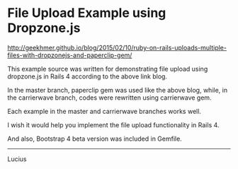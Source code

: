 # File Upload Example using Dropzone.js

http://geekhmer.github.io/blog/2015/02/10/ruby-on-rails-uploads-multiple-files-with-dropzonejs-and-paperclip-gem/

This example source was written for demonstrating file upload using dropzone.js in Rails 4 according to the above link blog.

In the master branch, paperclip gem was used like the above blog, while, in the carrierwave branch, codes were rewritten using carrierwave gem.

Each example in the master and carrierwave branches works well.

I wish it would help you implement the file upload functionality in Rails 4.

And also, Bootstrap 4 beta version was included in Gemfile.

---

Lucius

